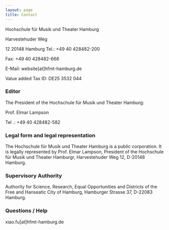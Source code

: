 ```yaml
---
layout: page
title: Contact
---
```


Hochschule für Musik und Theater Hamburg

Harvestehuder Weg

12 20148 Hamburg
Tel.: +49 40 428482-200

Fax: +49 40 428482-666

E-Mail: website[at]hfmt-hamburg.de

Value added Tax ID: DE25 3532 044

### Editor

The President of the Hochschule für Musik und Theater Hamburg:

Prof. Elmar Lampson

Tel .: +49 40 428482-582

### Legal form and legal representation

The Hochschule für Musik und Theater Hamburg is a public corporation. It is legally represented by Prof. Elmar Lampson, President of the Hochschule für Musik und Theater Hamburgr, Harvestehuder Weg 12, D-20148 Hamburg.

### Supervisory Authority

Authority for Science, Research, Equal Opportunities and Districts of the Free and Hanseatic City of Hamburg, Hamburger Strasse 37, D-22083 Hamburg.

### Questions / Help

xiao.fu[at]hfmt-hamburg.de</a>
